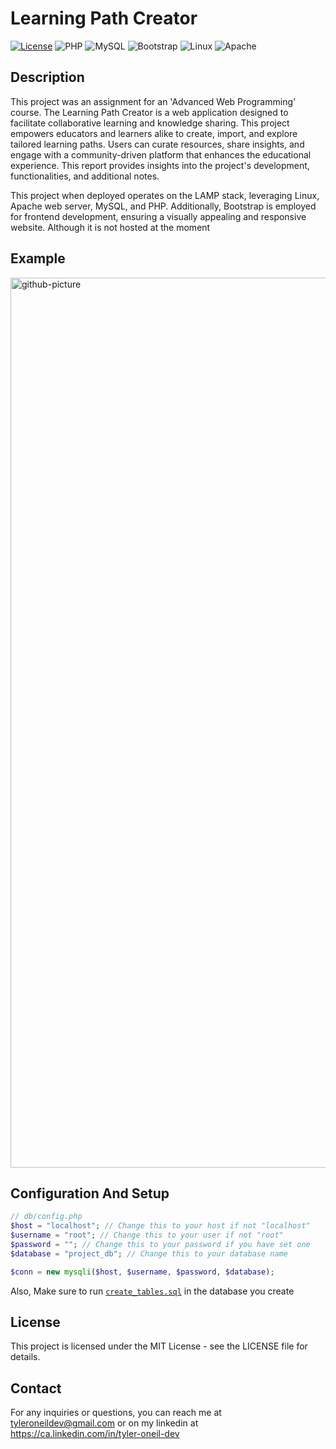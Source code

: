 # Learning Path Creator
[![License](https://img.shields.io/badge/License-MIT-blue.svg)](https://opensource.org/licenses/MIT)
![PHP](https://img.shields.io/badge/PHP-777BB4?style=for-the-badge&logo=php&logoColor=white)
![MySQL](https://img.shields.io/badge/MySQL-00000F?style=for-the-badge&logo=mysql&logoColor=white)
![Bootstrap](https://img.shields.io/badge/Bootstrap-563D7C?style=for-the-badge&logo=bootstrap&logoColor=white)
![Linux](https://img.shields.io/badge/Linux-FCC624?style=for-the-badge&logo=linux&logoColor=black)
![Apache](https://img.shields.io/badge/Apache-404D59?style=for-the-badge)

## Description
This project was an assignment for an 'Advanced Web Programming' course. The Learning Path Creator is a web application designed to facilitate collaborative learning and knowledge sharing. This project empowers educators and learners alike to create, import, and explore tailored learning paths. Users can curate resources, share insights, and engage with a community-driven platform that enhances the educational experience. This report provides insights into the project's development, functionalities, and additional notes.

This project when deployed operates on the LAMP stack, leveraging Linux, Apache web server, MySQL, and PHP. Additionally, Bootstrap is employed for frontend development, ensuring a visually appealing and responsive website. Although it is not hosted at the moment

## Example
<img width="1424" alt="github-picture" src="https://github.com/tyleroneil72/learning-path-creator/assets/43754564/43832ebe-f4bc-4fe1-950d-7b169e811ae1">

## Configuration And Setup
```php
// db/config.php
$host = "localhost"; // Change this to your host if not "localhost"
$username = "root"; // Change this to your user if not "root"
$password = ""; // Change this to your password if you have set one
$database = "project_db"; // Change this to your database name

$conn = new mysqli($host, $username, $password, $database);
```
Also, Make sure to run [`create_tables.sql`](https://github.com/tyleroneil72/learning-path-creator/blob/main/create_tables.sql) in the database you create
## License
This project is licensed under the MIT License - see the LICENSE file for details.

## Contact
For any inquiries or questions, you can reach me at tyleroneildev@gmail.com
or on my linkedin at https://ca.linkedin.com/in/tyler-oneil-dev

